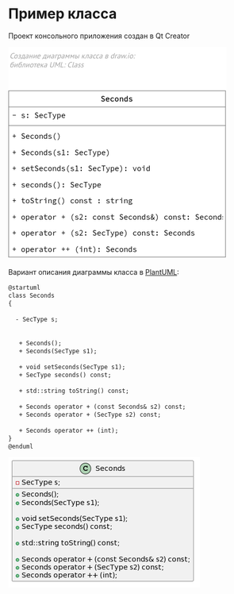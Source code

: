 # Пример класса

Проект консольного приложения создан в Qt Creator

![](Seconds.drawio.png)


Вариант описания диаграммы класса в [PlantUML](https://www.plantuml.com/plantuml/):
```text
@startuml
class Seconds 
{

  - SecType s;


   + Seconds();                            
   + Seconds(SecType s1);                  

   + void setSeconds(SecType s1);
   + SecType seconds() const;

   + std::string toString() const; 

   + Seconds operator + (const Seconds& s2) const;
   + Seconds operator + (SecType s2) const;
                                      
   + Seconds operator ++ (int);            
}
@enduml
```

![](Seconds_plantuml.png)
